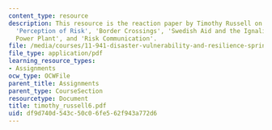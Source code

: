 ```yaml
---
content_type: resource
description: This resource is the reaction paper by Timothy Russell on the topics
  'Perception of Risk', 'Border Crossings', 'Swedish Aid and the Ignalina Nuclear
  Power Plant', and 'Risk Communication'.
file: /media/courses/11-941-disaster-vulnerability-and-resilience-spring-2005/df9d740d543c50c06fe562f943a772d6_timothy_russell6.pdf
file_type: application/pdf
learning_resource_types:
- Assignments
ocw_type: OCWFile
parent_title: Assignments
parent_type: CourseSection
resourcetype: Document
title: timothy_russell6.pdf
uid: df9d740d-543c-50c0-6fe5-62f943a772d6
---
```

